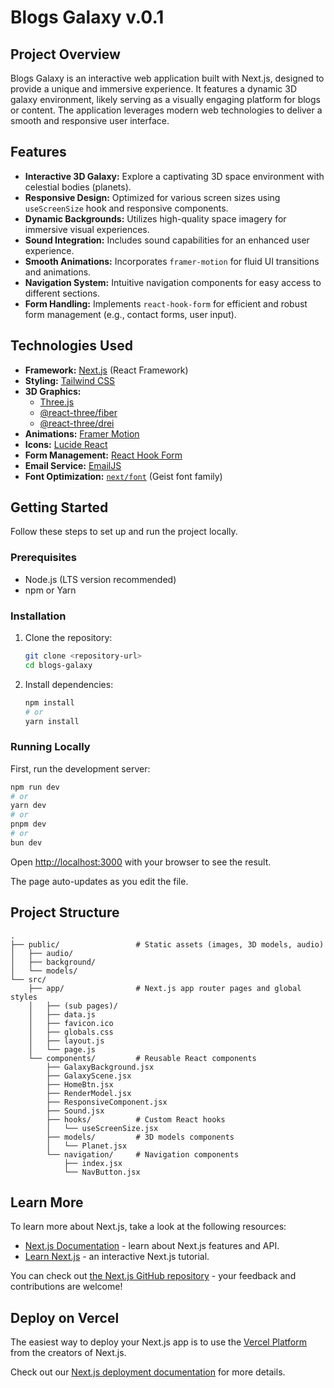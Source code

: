 # Blogs Galaxy v.0.1

## Project Overview

Blogs Galaxy is an interactive web application built with Next.js, designed to provide a unique and immersive experience. It features a dynamic 3D galaxy environment, likely serving as a visually engaging platform for blogs or content. The application leverages modern web technologies to deliver a smooth and responsive user interface.

## Features

*   **Interactive 3D Galaxy:** Explore a captivating 3D space environment with celestial bodies (planets).
*   **Responsive Design:** Optimized for various screen sizes using `useScreenSize` hook and responsive components.
*   **Dynamic Backgrounds:** Utilizes high-quality space imagery for immersive visual experiences.
*   **Sound Integration:** Includes sound capabilities for an enhanced user experience.
*   **Smooth Animations:** Incorporates `framer-motion` for fluid UI transitions and animations.
*   **Navigation System:** Intuitive navigation components for easy access to different sections.
*   **Form Handling:** Implements `react-hook-form` for efficient and robust form management (e.g., contact forms, user input).

## Technologies Used

*   **Framework:** [Next.js](https://nextjs.org/) (React Framework)
*   **Styling:** [Tailwind CSS](https://tailwindcss.com/)
*   **3D Graphics:**
    *   [Three.js](https://threejs.org/)
    *   [@react-three/fiber](https://docs.pmnd.rs/react-three-fiber/getting-started/introduction)
    *   [@react-three/drei](https://github.com/pmndrs/drei)
*   **Animations:** [Framer Motion](https://www.framer.com/motion/)
*   **Icons:** [Lucide React](https://lucide.dev/icons/)
*   **Form Management:** [React Hook Form](https://react-hook-form.com/)
*   **Email Service:** [EmailJS](https://www.emailjs.com/)
*   **Font Optimization:** [`next/font`](https://nextjs.org/docs/app/building-your-application/optimizing/fonts) (Geist font family)

## Getting Started

Follow these steps to set up and run the project locally.

### Prerequisites

*   Node.js (LTS version recommended)
*   npm or Yarn

### Installation

1.  Clone the repository:
    ```bash
    git clone <repository-url>
    cd blogs-galaxy
    ```
2.  Install dependencies:
    ```bash
    npm install
    # or
    yarn install
    ```

### Running Locally

First, run the development server:

```bash
npm run dev
# or
yarn dev
# or
pnpm dev
# or
bun dev
```

Open [http://localhost:3000](http://localhost:3000) with your browser to see the result.

The page auto-updates as you edit the file.

## Project Structure

```
.
├── public/                 # Static assets (images, 3D models, audio)
│   ├── audio/
│   ├── background/
│   └── models/
└── src/
    ├── app/                # Next.js app router pages and global styles
    │   ├── (sub pages)/
    │   ├── data.js
    │   ├── favicon.ico
    │   ├── globals.css
    │   ├── layout.js
    │   └── page.js
    └── components/         # Reusable React components
        ├── GalaxyBackground.jsx
        ├── GalaxyScene.jsx
        ├── HomeBtn.jsx
        ├── RenderModel.jsx
        ├── ResponsiveComponent.jsx
        ├── Sound.jsx
        ├── hooks/          # Custom React hooks
        │   └── useScreenSize.jsx
        ├── models/         # 3D models components
        │   └── Planet.jsx
        └── navigation/     # Navigation components
            ├── index.jsx
            └── NavButton.jsx
```

## Learn More

To learn more about Next.js, take a look at the following resources:

*   [Next.js Documentation](https://nextjs.org/docs) - learn about Next.js features and API.
*   [Learn Next.js](https://nextjs.org/learn) - an interactive Next.js tutorial.

You can check out [the Next.js GitHub repository](https://github.com/vercel/next.js) - your feedback and contributions are welcome!

## Deploy on Vercel

The easiest way to deploy your Next.js app is to use the [Vercel Platform](https://vercel.com/new?utm_medium=default-template&filter=next.js&utm_source=create-next-app&utm_campaign=create-next-app-readme) from the creators of Next.js.

Check out our [Next.js deployment documentation](https://nextjs.org/docs/app/building-your-application/deploying) for more details.